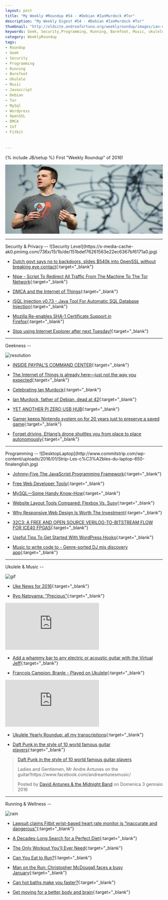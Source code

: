 ```yaml
---
layout: post
title: "My Weekly #Roundup #54 - #Debian #IanMurdock #Tor"
description: "My Weekly Digest #54 - #Debian #IanMurdock #Tor"
thumbnail: "http://oldsite.andreafortuna.org/weeklyroundup/images/ian-murdock.jpg"
keywords: Geek, Security,Programming, Running, Barefoot, Music, ukulele, tabs, Ian Murdock, Debian, Wordpress, Javascript, SQL Injection, Tor, MySql, WebDesign, Responsive, RaspberryPi, Christopher McDougall, Fitbit, Christmas Carols
category: WeeklyRoundup
tags: 
- Roundup
- Geek
- Security
- Programming
- Running
- Barefoot
- Ukulele
- Music
- Javascript
- Debian
- Tor
- MySql
- Wordpress
- OpenSSL
- DMCA
- IoT
- Fitbit


---
```

{% include JB/setup %}
First "Weekly Roundup" of 2016!

![Ian Murdock](/weeklyroundup/images/ian-murdock.jpg)
<!-- more -->
<hr/>
Security & Privacy
--
![Security Level](https://s-media-cache-ak0.pinimg.com/736x/15/1b/de/151bdef76261563e22ec6367bf6171a0.jpg)

- [Dutch govt says no to backdoors, slides $540k into OpenSSL without breaking eye contact](http://www.theregister.co.uk/2016/01/04/dutch_government_says_no_to_backdoors/){:target="_blank"}

- [Nipe - Script To Redirect All Traffic From The Machine To The Tor Network](http://radar.andreafortuna.org/post/136739871211/nipe-script-to-redirect-all-traffic-from-the){:target="_blank"}

- [DMCA and the Internet of Things](https://www.schneier.com/blog/archives/2015/12/dmca_and_the_in.html){:target="_blank"}

- [jSQL Injection v0.73 - Java Tool For Automatic SQL Database Injection](http://radar.andreafortuna.org/post/136460780929/jsql-injection-v073-java-tool-for-automatic-sql){:target="_blank"}

- [Mozilla Re-enables SHA-1 Certificate Support in Firefox](http://www.eweek.com/enterprise-apps/mozilla-re-enables-sha-1-certificate-support-in-firefox.html){:target="_blank"}

- [Stop using Internet Explorer after next Tuesday!](https://nakedsecurity.sophos.com/2016/01/07/stop-using-internet-explorer-after-next-tuesday-sort-of/){:target="_blank"}


<hr/>
Geekness
--

![resolution](http://www.commitstrip.com/wp-content/uploads/2016/01/Strip-R%C3%A9solutions-2016-650-finalenglish-1.jpg)

- [INSIDE PAYPAL'S COMMAND CENTER](http://www.fastcompany.com/3054764/elasticity/inside-paypals-command-center){:target="_blank"}

- [The Internet of Things is already here—just not the way you expected](http://kernelmag.dailydot.com/issue-sections/headline-story/15404/state-of-internet-of-things-2016/){:target="_blank"}

- [Celebrating Ian Murdock](http://www.linuxjournal.com/content/remembering-ian-murdock){:target="_blank"}

- [Ian Murdock, father of Debian, dead at 42](http://arstechnica.com/information-technology/2015/12/ian-murdock-father-of-debian-dead-at-42/){:target="_blank"}

- [YET ANOTHER PI ZERO USB HUB](http://hackaday.com/2015/12/30/yet-another-pi-zero-usb-hub-2/){:target="_blank"}

- [Gamer keeps Nintendo system on for 20 years just to preserve a saved game](http://bgr.com/2015/12/30/super-nintendo-20-years-saved-game/){:target="_blank"}

- [Forget driving, EHang’s drone shuttles you from place to place autonomously](http://thenextweb.com/insider/2016/01/07/forget-autonomous-cars-ehangs-drone-shuttles-you-from-place-to-place-autonomously/){:target="_blank"}

<hr/>
Programming
--
![DesktopLaptop](http://www.commitstrip.com/wp-content/uploads/2016/01/Strip-Les-c%C3%A2bles-du-laptop-650-finalenglish.jpg)

- [Johnny-Five The JavaScript Programming Framework](http://johnny-five.io/){:target="_blank"}

- [Free Web Developer Tools](https://www.browserling.com/tools){:target="_blank"}

- [MySQL—Some Handy Know-How](http://www.linuxjournal.com/content/mysql%E2%80%94some-handy-know-how){:target="_blank"}

- [Website Layout Tools Compared: Flexbox Vs. Susy](https://www.smashingmagazine.com/2015/12/website-layout-tools-compared-flexbox-vs-susy/){:target="_blank"}

- [Why Responsive Web Design Is Worth The Investment](http://www.infront.com/blogs/the-infront-blog/2015/12/16/responsive-design){:target="_blank"}

- [32C3: A FREE AND OPEN SOURCE VERILOG-TO-BITSTREAM FLOW FOR ICE40 FPGAS](http://hackaday.com/2015/12/29/32c3-a-free-and-open-source-verilog-to-bitstream-flow-for-ice40-fpgas/){:target="_blank"}

- [Useful Tips To Get Started With WordPress Hooks](https://www.smashingmagazine.com/2016/01/get-started-with-hooks-wordpress/){:target="_blank"}

- [Music to write code to - Genre-sorted DJ mix discovery app](http://www.mixmatic.io/){:target="_blank"}


<hr/>
Ukulele & Music
--

![gif](http://45.media.tumblr.com/7164cb082e5febd8be809e6b5675b7ea/tumblr_o0g5vkvLrw1qfucyco1_500.gif)

- [Uke News for 2016](http://www.theukulelereview.com/2016/01/08/uke-news-for-2016/){:target="_blank"}

- [Ryo Natoyama: "Precious"](https://www.youtube.com/watch?v=94eNKcb_xr4){:target="_blank"}

<div class="video-container">
<iframe src="https://www.youtube.com/embed/94eNKcb_xr4" frameborder="0" allowfullscreen></iframe>
</div>

- [Add a whammy bar to any electric or acoustic guitar with the Virtual Jeff](http://www.musicradar.com/news/guitars/namm-2016-add-a-whammy-bar-to-any-electric-or-acoustic-guitar-with-the-virtual-jeff-632741){:target="_blank"}

- [François Campion: Branle - Played on Ukulele](http://oldsite.andreafortuna.org/ukulele/2016/01/05/francois-campion-branle/){:target="_blank"}

<div class="video-container">
<iframe src="https://www.youtube.com/embed/X1_ZyqRaOLw" frameborder="0" allowfullscreen></iframe>
</div>

- [Ukulele Yearly Roundup: all my transcriptions](http://oldsite.andreafortuna.org/ukulele/2015/12/31/all-ukulele-transcriptions-of-2015/){:target="_blank"}

- [Daft Punk in the style of 10 world famous guitar players](https://www.facebook.com/DavidAntunesMusic/videos/10153878038367375/){:target="_blank"}

<div class="fb-video" data-allowfullscreen="1" data-href="/DavidAntunesMusic/videos/vb.274458257374/10153878038367375/?type=3"><div class="fb-xfbml-parse-ignore"><blockquote cite="https://www.facebook.com/DavidAntunesMusic/videos/10153878038367375/"><a href="https://www.facebook.com/DavidAntunesMusic/videos/10153878038367375/">Daft Punk in the style of 10 world famous guitar players</a><p>Ladies and Gentlemen, Mr Andre Antunes on the guitar!https://www.facebook.com/andreantunesmusic/</p>Posted by <a href="https://www.facebook.com/DavidAntunesMusic/">David Antunes &amp; the Midnight Band</a> on Domenica 3 gennaio 2016</blockquote></div></div>

<hr/>
Running & Wellness
--

![rain](https://s-media-cache-ak0.pinimg.com/736x/2b/2c/e2/2b2ce2ce4c6575722aa5e77441b4a733.jpg)

- [Lawsuit claims Fitbit wrist-based heart rate monitor is “inaccurate and dangerous”](http://www.cyclingweekly.co.uk/news/latest-news/lawsuit-claims-fitbit-wrist-based-heart-rate-monitor-is-inaccurate-dangerous-205938){:target="_blank"}

- [A Decades-Long Search for a Perfect Diet](http://www.nytimes.com/video/us/100000004122979/a-decades-long-search-for-a-perfect-diet.html){:target="_blank"}

- [The Only Workout You'll Ever Need](http://www.outsideonline.com/1967336/only-workout-youll-ever-need){:target="_blank"}

- [Can You Eat to Run?](http://www.bbc.co.uk/programmes/b06tq3tk){:target="_blank"}

- [Man on the Run: Christopher McDougall faces a busy January](http://articles.philly.com/2015-12-26/sports/69302566_1_busy-january-man-run){:target="_blank"}

- [Can hot baths make you faster?](http://www.runnersworld.co.uk/training/can-hot-baths-make-you-faster/14388.html){:target="_blank"}

- [Get moving for a better body and brain](http://naturalrunningcenter.com/2016/01/04/moving-body-brain/){:target="_blank"}




